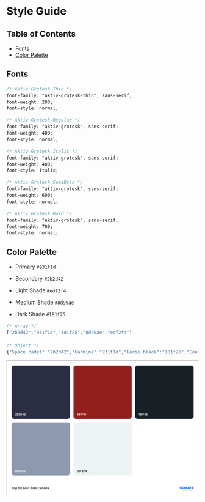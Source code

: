 # Style Guide

## Table of Contents

- [Fonts](#fonts)
- [Color Palette](#color-palette)

## Fonts

``` CSS
/* Aktiv Grotesk Thin */
font-family: "aktiv-grotesk-thin", sans-serif;
font-weight: 200;
font-style: normal;
```

```CSS
/* Aktiv Grotesk Regular */
font-family: "aktiv-grotesk", sans-serif;
font-weight: 400;
font-style: normal;
```

``` CSS
/* Aktiv Grotesk Italic */
font-family: "aktiv-grotesk", sans-serif;
font-weight: 400;
font-style: italic;
```

``` CSS
/* Aktiv Grotesk SemiBold */
font-family: "aktiv-grotesk", sans-serif;
font-weight: 600;
font-style: normal;
```

``` CSS
/* Aktiv Grotesk Bold */
font-family: "aktiv-grotesk", sans-serif;
font-weight: 700;
font-style: normal;
```

## Color Palette

- Primary `#931f1d`

- Secondary `#2b2d42`

- Light Shade `#edf2f4`

- Medium Shade `#8d99ae`

- Dark Shade `#181f25`

``` JavaScript
/* Array */
["2b2d42","931f1d","181f25","8d99ae","edf2f4"]

/* Object */
{"Space cadet":"2b2d42","Carmine":"931f1d","Eerie black":"181f25","Cool gray":"8d99ae","Anti-flash white":"edf2f4"}
```

![Project Color Palette](./public/screenshots/color_palette_t50bbc.pdf.png)
